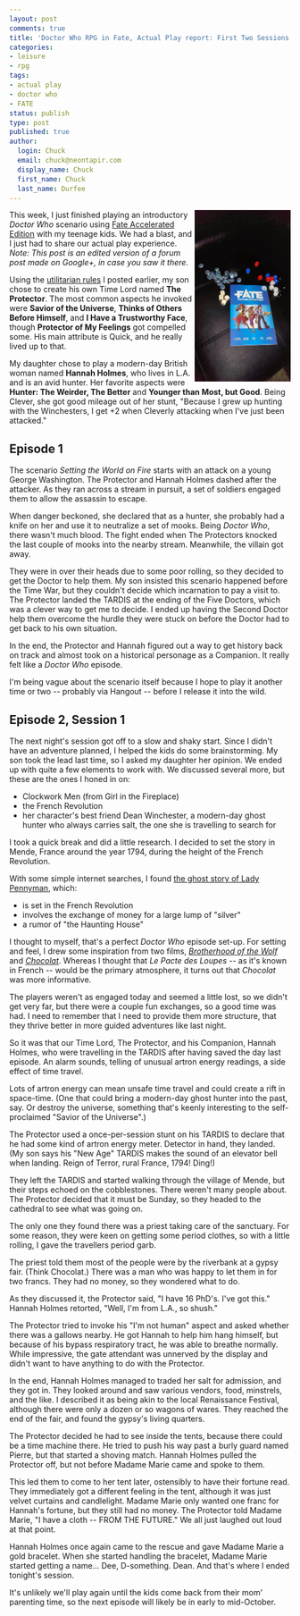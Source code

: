 ```yaml
---
layout: post
comments: true
title: 'Doctor Who RPG in Fate, Actual Play report: First Two Sessions'
categories:
- leisure
- rpg
tags:
- actual play
- doctor who
- FATE
status: publish
type: post
published: true
author:
  login: Chuck
  email: chuck@neontapir.com
  display_name: Chuck
  first_name: Chuck
  last_name: Durfee
---
```

<img src="/assets/IMAG0313.jpg" width="172" height="307" alt="Fate book and dice" style="float: right;" />

This week, I just finished playing an introductory _Doctor Who_ scenario using [Fate Accelerated Edition](http://www.evilhat.com/home/fae/‎) with my teenage kids. We had a blast, and I just had to share our actual play experience. _Note: This post is an edited version of a forum post made on Google+, in case you saw it there._

Using the [utilitarian rules](http://neontapir.com/wp/2013/08/fate-accelerated-edition-doctor-who/) I posted earlier, my son chose to create his own Time Lord named **The Protector**. The most common aspects he invoked were __Savior of the Universe__, __Thinks of Others Before Himself__, and __I Have a Trustworthy Face__, though __Protector of My Feelings__ got compelled some. His main attribute is Quick, and he really lived up to that.

My daughter chose to play a modern-day British woman named **Hannah Holmes**, who lives in L.A. and is an avid hunter. Her favorite aspects were __Hunter: The Weirder, The Better__ and __Younger than Most, but Good__. Being Clever, she got good mileage out of her stunt, "Because I grew up hunting with the Winchesters, I get +2 when Cleverly attacking when I've just been attacked."

## Episode 1

The scenario _Setting the World on Fire_ starts with an attack on a young George Washington. The Protector and Hannah Holmes dashed after the attacker. As they ran across a stream in pursuit, a set of soldiers engaged them to allow the assassin to escape.

When danger beckoned, she declared that as a hunter, she probably had a knife on her and use it to neutralize a set of mooks. Being _Doctor Who_, there wasn't much blood. The fight ended when The Protectors knocked the last couple of mooks into the nearby stream. Meanwhile, the villain got away.

They were in over their heads due to some poor rolling, so they decided to get the Doctor to help them. My son insisted this scenario happened before the Time War, but they couldn't decide which incarnation to pay a visit to. The Protector landed the TARDIS at the ending of the Five Doctors, which was a clever way to get me to decide. I ended up having the Second Doctor help them overcome the hurdle they were stuck on before the Doctor had to get back to his own situation.

In the end, the Protector and Hannah figured out a way to get history back on track and almost took on a historical personage as a Companion. It really felt like a _Doctor Who_ episode.

I'm being vague about the scenario itself because I hope to play it another time or two -- probably via Hangout -- before I release it into the wild.

## Episode 2, Session 1

The next night's session got off to a slow and shaky start. Since I didn't have an adventure planned, I helped the kids do some brainstorming. My son took the lead last time, so I asked my daughter her opinion. We ended up with quite a few elements to work with. We discussed several more, but these are the ones I honed in on:

*   Clockwork Men (from Girl in the Fireplace)
*   the French Revolution
*   her character's best friend Dean Winchester, a modern-day ghost hunter who always carries salt, the one she is travelling to search for

I took a quick break and did a little research. I decided to set the story in Mende, France around the year 1794, during the height of the French Revolution.

With some simple internet searches, I found [the ghost story of Lady Pennyman](http://books.google.com/books?id=-DiAWeAtWhsC), which:

*   is set in the French Revolution
*   involves the exchange of money for a large lump of "silver"
*   a rumor of "the Haunting House"

I thought to myself, that's a perfect _Doctor Who_ episode set-up. For setting and feel, I drew some inspiration from two films, [_Brotherhood of the Wolf_](http://www.imdb.com/title/tt0237534/) and [_Chocolat_](http://www.imdb.com/title/tt0241303/‎). Whereas I thought that _Le Pacte des Loupes_ -- as it's known in French -- would be the primary atmosphere, it turns out that _Chocolat_ was more informative.

The players weren't as engaged today and seemed a little lost, so we didn't get very far, but there were a couple fun exchanges, so a good time was had. I need to remember that I need to provide them more structure, that they thrive better in more guided adventures like last night.

So it was that our Time Lord, The Protector, and his Companion, Hannah Holmes, who were travelling in the TARDIS after having saved the day last episode. An alarm sounds, telling of unusual artron energy readings, a side effect of time travel.

Lots of artron energy can mean unsafe time travel and could create a rift in space-time. (One that could bring a modern-day ghost hunter into the past, say. Or destroy the universe, something that's keenly interesting to the self-proclaimed "Savior of the Universe".)

The Protector used a once-per-session stunt on his TARDIS to declare that he had some kind of artron energy meter. Detector in hand, they landed. (My son says his "New Age" TARDIS makes the sound of an elevator bell when landing. Reign of Terror, rural France, 1794! Ding!)

They left the TARDIS and started walking through the village of Mende, but their steps echoed on the cobblestones. There weren't many people about. The Protector decided that it must be Sunday, so they headed to the cathedral to see what was going on.

The only one they found there was a priest taking care of the sanctuary. For some reason, they were keen on getting some period clothes, so with a little rolling, I gave the travellers period garb.

The priest told them most of the people were by the riverbank at a gypsy fair. (Think Chocolat.) There was a man who was happy to let them in for two francs. They had no money, so they wondered what to do.

As they discussed it, the Protector said, "I have 16 PhD's. I've got this." Hannah Holmes retorted, "Well, I'm from L.A., so shush."

The Protector tried to invoke his "I'm not human" aspect and asked whether there was a gallows nearby. He got Hannah to help him hang himself, but because of his bypass respiratory tract, he was able to breathe normally. While impressive, the gate attendant was unnerved by the display and didn't want to have anything to do with the Protector.

In the end, Hannah Holmes managed to traded her salt for admission, and they got in. They looked around and saw various vendors, food, minstrels, and the like. I described it as being akin to the local Renaissance Festival, although there were only a dozen or so wagons of wares. They reached the end of the fair, and found the gypsy's living quarters.

The Protector decided he had to see inside the tents, because there could be a time machine there. He tried to push his way past a burly guard named Pierre, but that started a shoving match. Hannah Holmes pulled the Protector off, but not before Madame Marie came and spoke to them.

This led them to come to her tent later, ostensibly to have their fortune read. They immediately got a different feeling in the tent, although it was just velvet curtains and candlelight. Madame Marie only wanted one franc for Hannah's fortune, but they still had no money. The Protector told Madame Marie, "I have a cloth -- FROM THE FUTURE." We all just laughed out loud at that point.

Hannah Holmes once again came to the rescue and gave Madame Marie a gold bracelet. When she started handling the bracelet, Madame Marie started getting a name... Dee, D-something. Dean. And that's where I ended tonight's session.

It's unlikely we'll play again until the kids come back from their mom' parenting time, so the next episode will likely be in early to mid-October.
